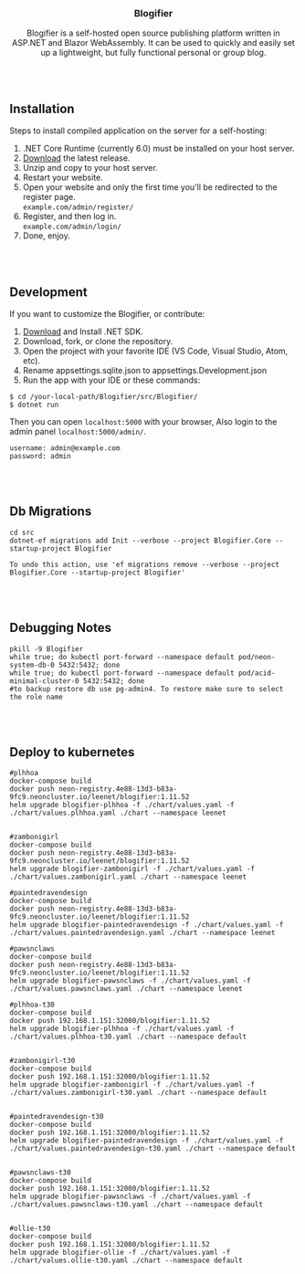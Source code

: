 <br>
<h3 align="center">Blogifier</h3>
<p align="center">
    Blogifier is a self-hosted open source publishing platform written in ASP.NET and Blazor WebAssembly. It can be used to quickly and easily set up a lightweight, but fully functional personal or group blog.
</p>

<br><br>
## Installation

Steps to install compiled application on the server for a self-hosting:

1. .NET Core Runtime (currently 6.0) must be installed on your host server.
2. [Download](https://github.com/maddadder/Blogifier/releases) the latest release.
3. Unzip and copy to your host server.<br>
4. Restart your website.
5. Open your website and only the first time you'll be redirected to the register page.<br> `example.com/admin/register/`
6. Register, and then log in.<br> `example.com/admin/login/`
7. Done, enjoy.

<br><br>
## Development
If you want to customize the Blogifier, or contribute:

1. [Download](https://dotnet.microsoft.com/download/dotnet) and Install .NET SDK.
2. Download, fork, or clone the repository.
3. Open the project with your favorite IDE (VS Code, Visual Studio, Atom, etc).
4. Rename appsettings.sqlite.json to appsettings.Development.json
5. Run the app with your IDE or these commands:

```
$ cd /your-local-path/Blogifier/src/Blogifier/
$ dotnet run
```
Then you can open `localhost:5000` with your browser, Also login to the admin panel `localhost:5000/admin/`.
```
username: admin@example.com
password: admin
```
<br><br>
## Db Migrations
```
cd src
dotnet-ef migrations add Init --verbose --project Blogifier.Core --startup-project Blogifier

To undo this action, use 'ef migrations remove --verbose --project Blogifier.Core --startup-project Blogifier'
```

<br><br>
## Debugging Notes
```
pkill -9 Blogifier
while true; do kubectl port-forward --namespace default pod/neon-system-db-0 5432:5432; done
while true; do kubectl port-forward --namespace default pod/acid-minimal-cluster-0 5432:5432; done
#to backup restore db use pg-admin4. To restore make sure to select the role name
```

<br><br>
## Deploy to kubernetes
```
#plhhoa
docker-compose build
docker push neon-registry.4e88-13d3-b83a-9fc9.neoncluster.io/leenet/blogifier:1.11.52
helm upgrade blogifier-plhhoa -f ./chart/values.yaml -f ./chart/values.plhhoa.yaml ./chart --namespace leenet


#zambonigirl
docker-compose build
docker push neon-registry.4e88-13d3-b83a-9fc9.neoncluster.io/leenet/blogifier:1.11.52
helm upgrade blogifier-zambonigirl -f ./chart/values.yaml -f ./chart/values.zambonigirl.yaml ./chart --namespace leenet

#paintedravendesign
docker-compose build
docker push neon-registry.4e88-13d3-b83a-9fc9.neoncluster.io/leenet/blogifier:1.11.52
helm upgrade blogifier-paintedravendesign -f ./chart/values.yaml -f ./chart/values.paintedravendesign.yaml ./chart --namespace leenet

#pawsnclaws
docker-compose build
docker push neon-registry.4e88-13d3-b83a-9fc9.neoncluster.io/leenet/blogifier:1.11.52
helm upgrade blogifier-pawsnclaws -f ./chart/values.yaml -f ./chart/values.pawsnclaws.yaml ./chart --namespace leenet

#plhhoa-t30
docker-compose build
docker push 192.168.1.151:32000/blogifier:1.11.52
helm upgrade blogifier-plhhoa -f ./chart/values.yaml -f ./chart/values.plhhoa-t30.yaml ./chart --namespace default


#zambonigirl-t30
docker-compose build
docker push 192.168.1.151:32000/blogifier:1.11.52
helm upgrade blogifier-zambonigirl -f ./chart/values.yaml -f ./chart/values.zambonigirl-t30.yaml ./chart --namespace default


#paintedravendesign-t30
docker-compose build
docker push 192.168.1.151:32000/blogifier:1.11.52
helm upgrade blogifier-paintedravendesign -f ./chart/values.yaml -f ./chart/values.paintedravendesign-t30.yaml ./chart --namespace default


#pawsnclaws-t30
docker-compose build
docker push 192.168.1.151:32000/blogifier:1.11.52
helm upgrade blogifier-pawsnclaws -f ./chart/values.yaml -f ./chart/values.pawsnclaws-t30.yaml ./chart --namespace default


#ollie-t30
docker-compose build
docker push 192.168.1.151:32000/blogifier:1.11.52
helm upgrade blogifier-ollie -f ./chart/values.yaml -f ./chart/values.ollie-t30.yaml ./chart --namespace default

```